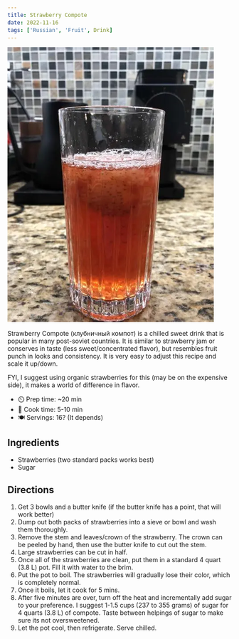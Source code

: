 ```yaml
---
title: Strawberry Compote
date: 2022-11-16
tags: ['Russian', 'Fruit', Drink]
---
```

![Strawberry Compote](/recipes/pix/glass-of-compote.webp)

Strawberry Compote (клубничный компот) is a chilled sweet drink that is popular in many post-soviet countries. It is similar to strawberry jam or conserves in taste (less sweet/concentrated flavor), but resembles fruit punch in looks and consistency. It is very easy to adjust this recipe and scale it up/down.

FYI, I suggest using organic strawberries for this (may be on the expensive side), it makes a world of difference in flavor.


- ⏲️ Prep time: ~20 min
- 🍳 Cook time: 5-10 min
- 🍽️ Servings: 16? (It depends)

## Ingredients

- Strawberries (two standard packs works best)
- Sugar


## Directions

1. Get 3 bowls and a butter knife (if the butter knife has a point, that will work better)
2. Dump out both packs of strawberries into a sieve or bowl and wash them thoroughly.
3. Remove the stem and leaves/crown of the strawberry. The crown can be peeled by hand, then use the butter knife to cut out the stem.
4. Large strawberries can be cut in half.
5. Once all of the strawberries are clean, put them in a standard 4 quart (3.8 L) pot. Fill it with water to the brim.
6. Put the pot to boil. The strawberries will gradually lose their color, which is completely normal.
7. Once it boils, let it cook for 5 mins.
8. After five minutes are over, turn off the heat and incrementally add sugar to your preference. I suggest 1-1.5 cups (237 to 355 grams) of sugar for 4 quarts (3.8 L) of compote. Taste between helpings of sugar to make sure its not oversweetened.
9. Let the pot cool, then refrigerate. Serve chilled.
